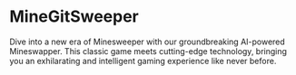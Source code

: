 # MineGitSweeper
Dive into a new era of Minesweeper with our groundbreaking AI-powered Mineswapper. This classic game meets cutting-edge technology, bringing you an exhilarating and intelligent gaming experience like never before.

